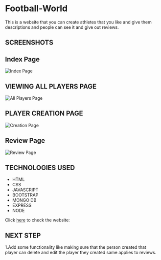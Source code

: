 # **Football-World**

This is a website that you can create athletes that you like and give them descriptions and people can see it and give out reviews.

## SCREENSHOTS

## Index Page
 
![Index Page](https://imgur.com/B1lwnC8.jpg)


## VIEWING ALL PLAYERS PAGE

![All Players Page](https://imgur.com/HBxp6pC.jpg)

## PLAYER CREATION PAGE

 ![Creation Page](https://imgur.com/xvgYdbK.jpg)

## Review Page

![Review Page](https://imgur.com/xdMWkRp.jpg)
  
## TECHNOLOGIES USED

- HTML
- CSS 
- JAVASCRIPT
- BOOTSTRAP
- MONGO DB
- EXPRESS
- NODE

Click [here](https://footballworld-production.up.railway.app/) to check the website:

## NEXT STEP

1.Add some functionality like making sure that the person created that player can delete and edit the player they created same applies to reviews.
